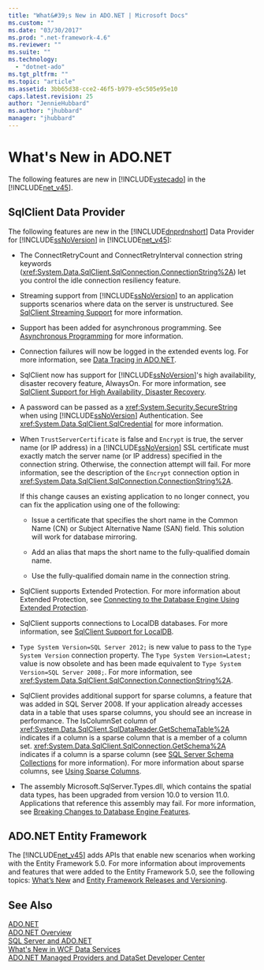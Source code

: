 ```yaml
---
title: "What&#39;s New in ADO.NET | Microsoft Docs"
ms.custom: ""
ms.date: "03/30/2017"
ms.prod: ".net-framework-4.6"
ms.reviewer: ""
ms.suite: ""
ms.technology: 
  - "dotnet-ado"
ms.tgt_pltfrm: ""
ms.topic: "article"
ms.assetid: 3bb65d38-cce2-46f5-b979-e5c505e95e10
caps.latest.revision: 25
author: "JennieHubbard"
ms.author: "jhubbard"
manager: "jhubbard"
---
```

# What&#39;s New in ADO.NET
The following features are new in [!INCLUDE[vstecado](../../../../includes/vstecado-md.md)] in the [!INCLUDE[net_v45](../../../../includes/net-v45-md.md)].  
  
## SqlClient Data Provider  
 The following features are new in the [!INCLUDE[dnprdnshort](../../../../includes/dnprdnshort-md.md)] Data Provider for [!INCLUDE[ssNoVersion](../../../../includes/ssnoversion-md.md)] in [!INCLUDE[net_v45](../../../../includes/net-v45-md.md)]:  
  
-   The ConnectRetryCount and ConnectRetryInterval connection string keywords (<xref:System.Data.SqlClient.SqlConnection.ConnectionString%2A>) let you control the idle connection resiliency feature.  
  
-   Streaming support from [!INCLUDE[ssNoVersion](../../../../includes/ssnoversion-md.md)] to an application supports scenarios where data on the server is unstructured.  See [SqlClient Streaming Support](../../../../docs/framework/data/adonet/sqlclient-streaming-support.md) for more information.  
  
-   Support has been added for asynchronous programming.  See [Asynchronous Programming](../../../../docs/framework/data/adonet/asynchronous-programming.md) for more information.  
  
-   Connection failures will now be logged in the extended events log. For more information, see [Data Tracing in ADO.NET](../../../../docs/framework/data/adonet/data-tracing-in-ado-net.md).  
  
-   SqlClient now has support for [!INCLUDE[ssNoVersion](../../../../includes/ssnoversion-md.md)]'s high availability, disaster recovery feature, AlwaysOn. For more information, see [SqlClient Support for High Availability, Disaster Recovery](../../../../docs/framework/data/adonet/sql/sqlclient-support-for-high-availability-disaster-recovery.md).  
  
-   A password can be passed as a <xref:System.Security.SecureString> when using [!INCLUDE[ssNoVersion](../../../../includes/ssnoversion-md.md)] Authentication. See <xref:System.Data.SqlClient.SqlCredential> for more information.  
  
-   When `TrustServerCertificate` is false and `Encrypt` is true, the server name (or IP address) in a [!INCLUDE[ssNoVersion](../../../../includes/ssnoversion-md.md)] SSL certificate must exactly match the server name (or IP address) specified in the connection string. Otherwise, the connection attempt will fail. For more information, see the description of the `Encrypt` connection option in <xref:System.Data.SqlClient.SqlConnection.ConnectionString%2A>.  
  
     If this change causes an existing application to no longer connect, you can fix the application using one of the following:  
  
    -   Issue a certificate that specifies the short name in the Common Name (CN) or Subject Alternative Name (SAN) field. This solution will work for database mirroring.  
  
    -   Add an alias that maps the short name to the fully-qualified domain name.  
  
    -   Use the fully-qualified domain name in the connection string.  
  
-   SqlClient supports Extended Protection. For more information about Extended Protection, see [Connecting to the Database Engine Using Extended Protection](http://go.microsoft.com/fwlink/?LinkId=219978).  
  
-   SqlClient supports connections to LocalDB databases. For more information, see [SqlClient Support for LocalDB](../../../../docs/framework/data/adonet/sql/sqlclient-support-for-localdb.md).  
  
-   `Type System Version=SQL Server 2012;` is new value to pass to the `Type System Version` connection property. The `Type System Version=Latest;` value is now obsolete and has been made equivalent to `Type System Version=SQL Server 2008;`. For more information, see <xref:System.Data.SqlClient.SqlConnection.ConnectionString%2A>.  
  
-   SqlClient provides additional support for sparse columns, a feature that was added in SQL Server 2008. If your application already accesses data in a table that uses sparse columns, you should see an increase in performance. The IsColumnSet column of <xref:System.Data.SqlClient.SqlDataReader.GetSchemaTable%2A> indicates if a column is a sparse column that is a member of a column set. <xref:System.Data.SqlClient.SqlConnection.GetSchema%2A> indicates if a column is a sparse column (see [SQL Server Schema Collections](../../../../docs/framework/data/adonet/sql-server-schema-collections.md) for more information). For more information about sparse columns, see [Using Sparse Columns](http://go.microsoft.com/fwlink/?LinkId=224244).  
  
-   The assembly Microsoft.SqlServer.Types.dll, which contains the spatial data types, has been upgraded from version 10.0 to version 11.0. Applications that reference this assembly may fail. For more information, see [Breaking Changes to Database Engine Features](http://go.microsoft.com/fwlink/?LinkId=224367).  
  
## ADO.NET Entity Framework  
 The [!INCLUDE[net_v45](../../../../includes/net-v45-md.md)] adds APIs that enable new scenarios when working with the Entity Framework 5.0. For more information about improvements and features that were added to the Entity Framework 5.0, see the following topics: [What’s New](http://go.microsoft.com/fwlink/?LinkID=251106) and [Entity Framework Releases and Versioning](http://go.microsoft.com/fwlink/?LinkId=234899).  
  
## See Also  
 [ADO.NET](../../../../docs/framework/data/adonet/ado-net.md)   
 [ADO.NET Overview](../../../../docs/framework/data/adonet/ado-net-overview.md)   
 [SQL Server and ADO.NET](../../../../docs/framework/data/adonet/sql/sql-server-and-ado-net.md)   
 [What's New in WCF Data Services](http://msdn.microsoft.com/en-us/cf22cad5-b8d9-472b-8d7c-b863b64eaae8)   
 [ADO.NET Managed Providers and DataSet Developer Center](http://go.microsoft.com/fwlink/?LinkId=217917)